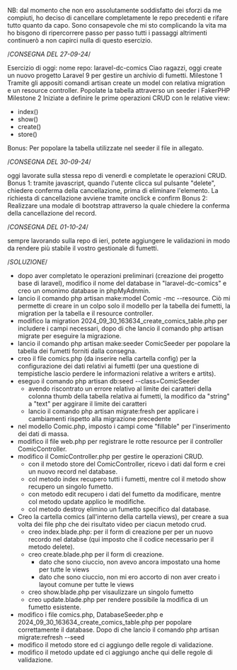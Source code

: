 NB: dal momento che non ero assolutamente soddisfatto dei sforzi da me compiuti, ho deciso di cancellare completamente le repo precedenti e rifare tutto quanto da capo. Sono consapevole che mi sto complicando la vita ma ho bisgono di ripercorrere passo per passo tutti i passaggi altrimenti continuerò a non capirci nulla di questo esercizio.

/*CONSEGNA DEL 27-09-24*/

Esercizio di oggi:
nome repo: laravel-dc-comics
Ciao ragazzi,
oggi create un nuovo progetto Laravel 9 per gestire un archivio di fumetti.
Milestone 1
Tramite gli appositi comandi artisan create un model con relativa migration e un resource controller.
Popolate la tabella attraverso un seeder i FakerPHP
Milestone 2
Iniziate a definire le prime operazioni CRUD con le relative view:
- index()
- show()
- create()
- store()

Bonus: Per popolare la tabella utilizzate nel seeder il file in allegato.


/*CONSEGNA DEL 30-09-24*/

oggi lavorate sulla stessa repo di venerdì e completate le operazioni CRUD.
Bonus 1:
tramite javascript, quando l'utente clicca sul pulsante "delete", chiedere conferma della cancellazione, prima di eliminare l'elemento. La richiesta di cancellazione avviene tramite onclick e confirm
Bonus 2: Realizzare una modale di bootstrap attraverso la quale chiedere la conferma della cancellazione del record.

/*CONSEGNA DEL 01-10-24*/

sempre lavorando sulla repo di ieri, potete aggiungere le validazioni in modo da rendere più stabile il vostro gestionale di fumetti.

/*SOLUZIONE*/ 
- dopo aver completato le operazioni preliminari (creazione dei progetto base di laravel), modifico il nome del database in "laravel-dc-comics" e creo un omonimo database in phpMyAdnmin. 
- lancio il comando php artisan make:model Comic -mc --resource. Ciò mi permette di creare in un colpo solo  il modello per la tabella dei fumetti, la migration per la tabella e il resource controller.
- modifico la migration 2024_09_30_163634_create_comics_table.php per includere i campi necessari, dopo di che lancio il comando php artisan migrate per eseguire la migrazione.
- lancio il comando php artisan make:seeder ComicSeeder per popolare la tabella dei fumetti forniti dalla consegna.
- creo il file comics.php (da inserire nella cartella config) per la configurazione dei dati relativi ai fumetti (per una questione di tempistiche lascio perdere le informazioni relative a writers e artits).
- eseguo il comando php artisan db:seed --class=ComicSeeder
    - avendo riscontrato un errore relativo al limite dei caratteri della colonna thumb della tabella relativa ai fumetti, la modifico da "string" a "text" per aggirare il limite dei caratteri
    - lancio il comando php artisan migrate:fresh per applicare i cambiamenti rispetto alla migrazione precedente
- nel modello Comic.php, imposto i campi come "fillable" per l'inserimento dei dati di massa.
- modifico il file web.php per registrare le rotte resource per il controller ComicController.
- modifico il ComicController.php per gestire le operazioni CRUD.
    - con il metodo store del ComicController, ricevo i dati dal form e crei un nuovo record nel database.
    - col metodo index recupero tutti i fumetti, mentre col il metodo show recupero un singolo fumetto.
    - con metodo edit recupero i dati del fumetto da modificare, mentre col metodo update applico le modifiche.
    - col metodo destroy elimino un fumetto specifico dal database.
- Creo la cartella comics (all'interno della cartella views), per creare a sua volta dei file php che dei risultato video per ciacun metodo crud.
    - creo index.blade.php: per il form di creazione per per un nuovo recordo nel databse (qui imposto che il codice necessario per il metodo delete).
    - creo create.blade.php per il form di creazione.
        - dato che sono ciuccio, non avevo ancora impostato una home per tutte le views
        - dato che sono ciuccio, non mi ero accorto di non aver creato i layout comune per tutte le views
    - creo show.blade.php per visaulizzare un singolo fumetto
    - creo update.blade.php per rendere possibile la modifica di un fumetto esistente.
- modifico i file comics.php, DatabaseSeeder.php e 2024_09_30_163634_create_comics_table.php per popolare correttamente il database. Dopo di che lancio il comando php artisan       migrate:refresh --seed
- modifico il metodo store ed ci aggiungo delle regole di validazione.
- modifico il metodo update ed ci aggiungo anche qui delle regole di validazione.
